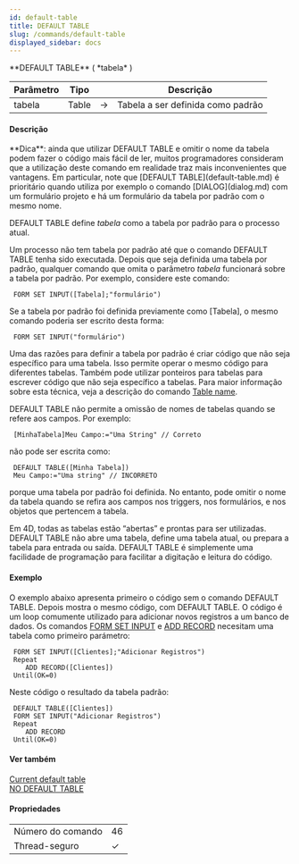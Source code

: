```yaml
---
id: default-table
title: DEFAULT TABLE
slug: /commands/default-table
displayed_sidebar: docs
---
```


<!--REF #_command_.DEFAULT TABLE.Syntax-->**DEFAULT TABLE** ( *tabela* )<!-- END REF-->
<!--REF #_command_.DEFAULT TABLE.Params-->
| Parâmetro | Tipo |  | Descrição |
| --- | --- | --- | --- |
| tabela | Table | &#8594;  | Tabela a ser definida como padrão |

<!-- END REF-->

#### Descrição 

<!--REF #_command_.DEFAULT TABLE.Summary-->**Dica**: ainda que utilizar DEFAULT TABLE e omitir o nome da tabela podem fazer o código mais fácil de ler, muitos programadores consideram que a utilização deste comando em realidade traz mais inconvenientes que vantagens.<!-- END REF--> Em particular, note que [DEFAULT TABLE](default-table.md) é prioritário quando utiliza por exemplo o comando [DIALOG](dialog.md) com um formulário projeto e há um formulário da tabela por padrão com o mesmo nome.  
  
DEFAULT TABLE define *tabela* como a tabela por padrão para o processo atual.

Um processo não tem tabela por padrão até que o comando DEFAULT TABLE tenha sido executada. Depois que seja definida uma tabela por padrão, qualquer comando que omita o parâmetro *tabela* funcionará sobre a tabela por padrão. Por exemplo, considere este comando:  

```4d
 FORM SET INPUT([Tabela];"formulário")
```

Se a tabela por padrão foi definida previamente como \[Tabela\], o mesmo comando poderia ser escrito desta forma:

```4d
 FORM SET INPUT("formulário")
```
  
  
Uma das razões para definir a tabela por padrão é criar código que não seja específico para uma tabela. Isso permite operar o mesmo código para diferentes tabelas. Também pode utilizar ponteiros para tabelas para escrever código que não seja específico a tabelas. Para maior informação sobre esta técnica, veja a descrição do comando [Table name](table-name.md). 

DEFAULT TABLE não permite a omissão de nomes de tabelas quando se refere aos campos. Por exemplo:  

```4d
 [MinhaTabela]Meu Campo:="Uma String" // Correto
```
  
  
não pode ser escrita como:  

```4d
 DEFAULT TABLE([Minha Tabela])
 Meu Campo:="Uma string" // INCORRETO
```

porque uma tabela por padrão foi definida. No entanto, pode omitir o nome da tabela quando se refira aos campos nos triggers, nos formulários, e nos objetos que pertencem a tabela.

Em 4D, todas as tabelas estão “abertas” e prontas para ser utilizadas. DEFAULT TABLE não abre uma tabela, define uma tabela atual, ou prepara a tabela para entrada ou saída. DEFAULT TABLE é simplemente uma facilidade de programação para facilitar a digitação e leitura do código.

#### Exemplo 

O exemplo abaixo apresenta primeiro o código sem o comando DEFAULT TABLE. Depois mostra o mesmo código, com DEFAULT TABLE. O código é um loop comumente utilizado para adicionar novos registros a um banco de dados. Os comandos [FORM SET INPUT](form-set-input.md) e [ADD RECORD](add-record.md) necesitam uma tabela como primeiro parámetro:

```4d
 FORM SET INPUT([Clientes];"Adicionar Registros")
 Repeat
    ADD RECORD([Clientes])
 Until(OK=0)
```

Neste código o resultado da tabela padrão:

```4d
 DEFAULT TABLE([Clientes])
 FORM SET INPUT("Adicionar Registros")
 Repeat
    ADD RECORD
 Until(OK=0)
```

#### Ver também 

[Current default table](current-default-table.md)  
[NO DEFAULT TABLE](no-default-table.md)  

#### Propriedades

|  |  |
| --- | --- |
| Número do comando | 46 |
| Thread-seguro | &check; |


